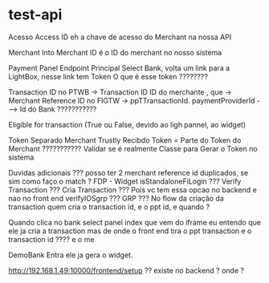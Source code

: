 # test-api

Acesso
Access ID eh a chave de acesso do Merchant na nossa API




Merchant Into
Merchant ID é o ID do merchant no nosso sistema

Payment Panel
Endpoint Principal Select Bank, volta um link para a LightBox, nesse link tem Token
O que é esse token ????????

Transaction
ID no PTWB -> Transaction ID
ID do merchante , que  -> Merchant Reference
ID no FIGTW -> ppTTransactionId.
paymentProviderId ---> Id do Bank ???????????

Eligible for transaction (True ou False, devido ao ligh pannel, ao widget)


Token 
Separado Merchant Trustly
Recibdo Token = Parte do Token do Merchant ???????????
Validar se é realmente
Classe para Gerar o Token no sistema 


Duvidas adicionais ???
posso ter 2 merchant reference id duplicados, se sim como faço o match ?
FDP - Widget
isStandaloneFiLogin ??? 
Verify Transaction ??? Cria Transaction ??? Pois vc tem essa opcao no backend e nao no front end 
verifyIOSgrp ???
GRP ???
No flow da criação da transaction quem cria o transaction id, e o ppt id, e quando ?

Quando  clica no bank select panel index que vem do iframe
eu entendo que ele ja cria a transaction
mas de onde o front end tira o ppt transaction e o transaction id ???? e o me


DemoBank
Entra ele ja gera o widget.

http://192.168.1.49:10000/frontend/setup ?? existe no backend ? onde ? 
